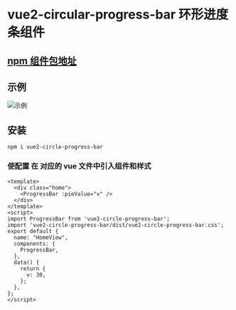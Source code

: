 # vue2-circular-progress-bar 环形进度条组件

## [npm 组件包地址](https://www.npmjs.com/package/vue2-circle-progress-bar)

## 示例

![示例](https://img-blog.csdnimg.cn/6408745254394a2a986bc12ddbf47bb8.gif)

## 安装

```
npm i vue2-circle-progress-bar
```

### 使配置 在 对应的 vue 文件中引入组件和样式

```
<template>
  <div class="home">
    <ProgressBar :pieValue="v" />
  </div>
</template>
<script>
import ProgressBar from 'vue2-circle-progress-bar';
import 'vue2-circle-progress-bar/dist/vue2-circle-progress-bar.css';
export default {
  name: "HomeView",
  components: {
    ProgressBar,
  },
  data() {
    return {
      v: 30,
    };
  },
};
</script>
```
